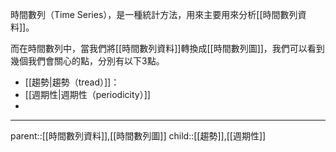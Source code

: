 時間數列（Time Series），是一種統計方法，用來主要用來分析[[時間數列資料]]。

而在時間數列中，當我們將[[時間數列資料]]轉換成[[時間數列圖]]，我們可以看到幾個我們會關心的點，分別有以下3點。
- [[趨勢|趨勢（tread）]]：
- [[週期性|週期性（periodicity）]]
- 
- - -
parent::[[時間數列資料]],[[時間數列圖]]
child::[[趨勢]],[[週期性]]
